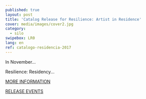 ```yaml
---
published: true
layout: post
title: 'Catalog Release for Resilience: Artist in Residence'
cover: media/images/cover2.jpg
category:
  - silo
swipebox: LR0
lang: en
ref: catalogo-residencia-2017
---
```

In November...

Resilience: Residency...

[MORE INFORMATION](https://www.facebook.com/resiliencia.residencia)

[RELEASE EVENTS](https://www.facebook.com/events/1616554285062867/permalink/1627439613974334)
